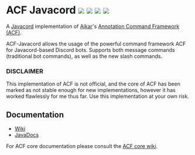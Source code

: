 
# ACF Javacord ![](https://img.shields.io/badge/version-v0.5.1--SNAPSHOT-blue?style=flat-square) [![](https://img.shields.io/badge/javacord-v3.8.0-blue?style=flat-square)](https://github.com/Javacord/Javacord) [![](https://img.shields.io/badge/acf-v0.5.1--SNAPSHOT-blue?style=flat-square)](https://github.com/aikar/commands) ![](https://img.shields.io/github/license/Greenadine/acf-javacord?style=flat-square)
A [Javacord](https://github.com/Javacord/Javacord) implementation of [Aikar](https://github.com/aikar)'s [Annotation Command Framework (ACF)](https://github.com/aikar/commands).

ACF-Javacord allows the usage of the powerful command framework ACF for Javacord-based Discord bots. Supports both message commands (traditional bot commands), as well as the new slash commands.

### DISCLAIMER
This implementation of ACF is not official, and the core of ACF has been marked as not stable enough for new implementations, however it has worked flawlessly for me thus far. Use this implementation at your own risk.

## Documentation
* [Wiki](https://github.com/Greenadine/acf-javacord/wiki)
* [JavaDocs](https://javadocs.greenadine.dev/acf-javacord/0.4.0/)

For ACF core documentation please consult the [ACF core wiki](https://github.com/aikar/commands/wiki).
